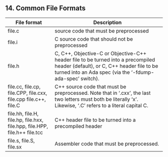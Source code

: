 ## 14. Common File Formats
 
| File format                                                               | Description                                                                                                                                                                                |
|---------------------------------------------------------------------------|--------------------------------------------------------------------------------------------------------------------------------------------------------------------------------------------|
| file.c                                                                    | source code that must be preprocessed                                                                                                                                                      |
| file.i                                                                    | C source code that should not be preprocessed                                                                                                                                              |
| file.h                                                                    | C, C++, Objective-C or Objective-C++ header file to be turned into a precompiled header (default), or C, C++ header file to be turned into an Ada spec (via the ‘-fdump-ada-spec’ switch). |
| file.cc, file.cp, file.CPP, file.cxx, file.cpp file.c++, file.C           | C++ source code that must be preprocessed. Note that in ‘.cxx’, the last two letters must both be literally ‘x’. Likewise, ‘.C’ refers to a literal capital C.                             |
| file.hh, file.H, file.hp, file.hxx, file.hpp, file.HPP, file.h++ file.tcc | C++ header file to be turned into a precompiled header                                                                                                                                     |
| file.s, file.S, file.sx                                                   | Assembler code that must be preprocessed.                                                                                                                                                  |
